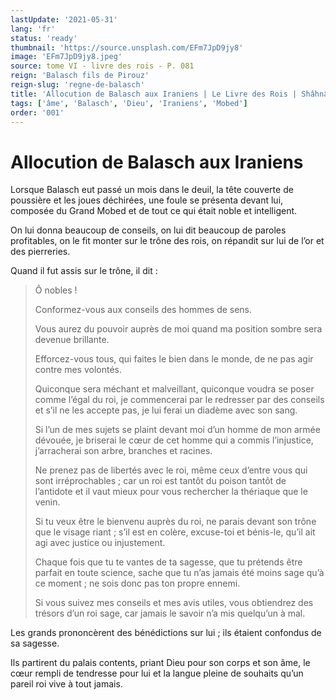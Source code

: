 ```yaml
---
lastUpdate: '2021-05-31'
lang: 'fr'
status: 'ready'
thumbnail: 'https://source.unsplash.com/EFm7JpD9jy8'
image: 'EFm7JpD9jy8.jpeg'
source: tome VI - livre des rois - P. 081
reign: 'Balasch fils de Pirouz'
reign-slug: 'regne-de-balasch'
title: 'Allocution de Balasch aux Iraniens | Le Livre des Rois | Shâhnâmeh'
tags: ['âme', 'Balasch', 'Dieu', 'Iraniens', 'Mobed']
order: '001'
---
```


<!-- LTeX: language=fr -->

# Allocution de Balasch aux Iraniens

Lorsque Balasch eut passé un mois dans le deuil, la tête couverte de poussière et les joues déchirées, une foule se présenta devant lui, composée du Grand Mobed et de tout ce qui était noble et intelligent.

On lui donna beaucoup de conseils, on lui dit beaucoup de paroles profitables, on le fit monter sur le trône des rois, on répandit sur lui de l’or et des pierreries.

Quand il fut assis sur le trône, il dit :

> Ô nobles !
>
> Conformez-vous aux conseils des hommes de sens.
>
> Vous aurez du pouvoir auprès de moi quand ma position sombre sera devenue brillante.
>
> Efforcez-vous tous, qui faites le bien dans le monde, de ne pas agir contre mes volontés.
>
> Quiconque sera méchant et malveillant, quiconque voudra se poser comme l’égal du roi, je commencerai par le redresser par des conseils et s’il ne les accepte pas, je lui ferai un diadème avec son sang.
>
> Si l’un de mes sujets se plaint devant moi d’un homme de mon armée dévouée, je briserai le cœur de cet homme qui a commis l’injustice, j’arracherai son arbre, branches et racines.
>
> Ne prenez pas de libertés avec le roi, même ceux d’entre vous qui sont irréprochables ; car un roi est tantôt du poison tantôt de l’antidote et il vaut mieux pour vous rechercher la thériaque que le venin.
>
> Si tu veux être le bienvenu auprès du roi, ne parais devant son trône que le visage riant ; s’il est en colère, excuse-toi et bénis-le, qu’il ait agi avec justice ou injustement.
>
> Chaque fois que tu te vantes de ta sagesse, que tu prétends être parfait en toute science, sache que tu n’as jamais été moins sage qu’à ce moment ; ne sois donc pas ton propre ennemi.
>
> Si vous suivez mes conseils et mes avis utiles, vous obtiendrez des trésors d’un roi sage, car jamais le savoir n’a mis quelqu’un à mal.

Les grands prononcèrent des bénédictions sur lui ; ils étaient confondus de sa sagesse.

Ils partirent du palais contents, priant Dieu pour son corps et son âme, le cœur rempli de tendresse pour lui et la langue pleine de souhaits qu’un pareil roi vive à tout jamais.
